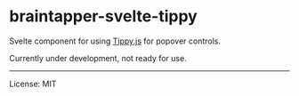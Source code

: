 # braintapper-svelte-tippy

Svelte component for using [Tippy.js](https://atomiks.github.io/tippyjs/) for popover controls.

Currently under development, not ready for use.


---

License: MIT